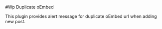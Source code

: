 #Wp Duplicate oEmbed  

This plugin provides alert message for duplicate oEmbed url when adding new post.
